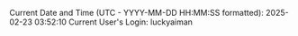 Current Date and Time (UTC - YYYY-MM-DD HH:MM:SS formatted): 2025-02-23 03:52:10
Current User's Login: luckyaiman
